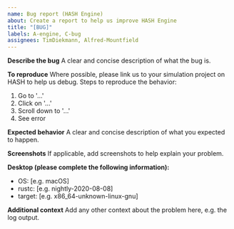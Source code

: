 ```yaml
---
name: Bug report (HASH Engine)
about: Create a report to help us improve HASH Engine
title: "[BUG]"
labels: A-engine, C-bug
assignees: TimDiekmann, Alfred-Mountfield
---
```


**Describe the bug**
A clear and concise description of what the bug is.

**To reproduce**
Where possible, please link us to your simulation project on HASH to help us debug. Steps to reproduce the behavior:

1.  Go to '...'
1.  Click on '...'
1.  Scroll down to '...'
1.  See error

**Expected behavior**
A clear and concise description of what you expected to happen.

**Screenshots**
If applicable, add screenshots to help explain your problem.

**Desktop (please complete the following information):**

- OS: [e.g. macOS]
- rustc: [e.g. nightly-2020-08-08]
- target: [e.g. x86_64-unknown-linux-gnu]

**Additional context**
Add any other context about the problem here, e.g. the log output.
